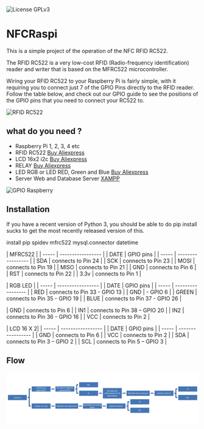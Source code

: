 ![License GPLv3](https://img.shields.io/github/license/bmartin5692/bumper.svg?color=brightgreen)

# NFCRaspi


This is a simple project of the operation of the NFC RFID RC522.

The RFID RC522 is a very low-cost RFID (Radio-frequency identification) reader and writer that is based on the MFRC522 microcontroller.


Wiring your RFID RC522 to your Raspberry Pi is fairly simple, with it requiring you to connect just 7 of the GPIO Pins directly to the RFID reader. Follow the table below, and check out our GPIO guide to see the positions of the GPIO pins that you need to connect your RC522 to.

![RFID RC522](https://m.media-amazon.com/images/I/61rLVXkbaJL._SL1500_.jpg)

## what do you need ?
- Raspberry Pi 1, 2, 3, 4 etc
- RFID RC522 [Buy Aliexpress](https://es.aliexpress.com/item/2026446641.html?spm=a2g0o.productlist.0.0.15d66634g7JKNW&algo_pvid=1fed02c8-02b0-4c1e-b1c2-d122f3f7f4f9&algo_exp_id=1fed02c8-02b0-4c1e-b1c2-d122f3f7f4f9-0&pdp_ext_f=%7B%22sku_id%22%3A%2265649701628%22%7D&pdp_pi=-1%3B1.34%3B-1%3B-1%40salePrice%3BEUR%3Bsearch-mainSearch)
- LCD 16x2 i2c [Buy Aliexpress](https://es.aliexpress.com/item/32988862895.html?spm=a2g0o.productlist.0.0.75d16ea4e4zpZR&algo_pvid=7e709b59-4f88-40f5-be7b-42a87a7e257f&algo_exp_id=7e709b59-4f88-40f5-be7b-42a87a7e257f-5&pdp_ext_f=%7B%22sku_id%22%3A%2212000016566792707%22%7D&pdp_pi=-1%3B3.27%3B-1%3B-1%40salePrice%3BEUR%3Bsearch-mainSearch)
- RELAY [Buy Aliexpress](https://es.aliexpress.com/item/32649659086.html?spm=a2g0o.productlist.0.0.66917deeaqFvcw&algo_pvid=1e68a544-7a94-4d2f-8a30-e65ca8462392&algo_exp_id=1e68a544-7a94-4d2f-8a30-e65ca8462392-0&pdp_ext_f=%7B%22sku_id%22%3A%2210000001526389770%22%7D&pdp_pi=-1%3B0.72%3B-1%3B-1%40salePrice%3BEUR%3Bsearch-mainSearch)
- LED RGB or LED RED, Green and Blue [Buy Aliexpress](https://es.aliexpress.com/item/4000801005379.html?spm=a2g0o.productlist.0.0.554d74103hCgA3&algo_pvid=b8adb6dc-b2f2-4d58-b1f5-abfd168bddd6&aem_p4p_detail=20220225032142193945308229200008030680&algo_exp_id=b8adb6dc-b2f2-4d58-b1f5-abfd168bddd6-34&pdp_ext_f=%7B%22sku_id%22%3A%2210000010057829641%22%7D&pdp_pi=-1%3B1.38%3B-1%3B-1%40salePrice%3BEUR%3Bsearch-mainSearch)
- Server Web and Database Server [XAMPP](https://www.apachefriends.org/es/index.html)



 
![GPIO Raspberry](https://pimylifeup.com/wp-content/uploads/2017/10/RFID-Fritz-v2.png)

## Installation

If you have a recent version of Python 3, you should be able to do pip install sucks to get the most recently released version of this.

install pip spidev mfrc522 mysql.connector datetime

| MFRC522 |
| ----- | ----------------- |
| DATE | GPIO pins |
| ----- | ----------------- |
| SDA | connects to Pin 24 |
| SCK | connects to Pin 23 |
| MOSI | connects to Pin 19 |
| MISO | connects to Pin 21 |
| GND | connects to Pin 6 |
| RST | connects to Pin 22 |
| 3.3v | connects to Pin 1 |

| RGB LED |
| ----- | ----------------- |
| DATE | GPIO pins |
| ----- | ----------------- |
| RED | connects to Pin 33 - GPIO 13 |
| GND | - GPIO 6 |
| GREEN | connects to Pin 35 - GPIO 19 |
| BLUE | connects to Pin 37 - GPIO 26 |

| GND | connects to Pin 6 |
| IN1 | connects to Pin 38 – GPIO 20 |
| IN2 | connects to Pin 36 - GPIO 16 |
| VCC | connects to Pin 2 |

| LCD 16 X 2|
| ----- | ----------------- |
| DATE | GPIO pins |
| ----- | ----------------- |
| GND | connects to Pin 6 |
| VCC | connects to Pin 2 |
| SDA | connects to Pin 3 – GPIO 2 |
| SCL | connects to Pin 5 – GPIO 3 |

## Flow
![NFC Register Card](./flujo.png "NFC Register Card")